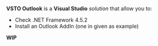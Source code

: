 <b>VSTO Outlook</b> is a <b>Visual Studio</b> <i>solution</i> that allow you to:
- Check .NET Framework 4.5.2
- Install an Outlook AddIn (one in given as example)

<b>WIP</b>
